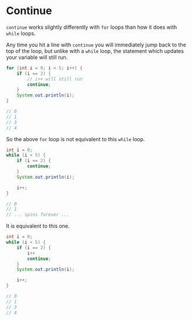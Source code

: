 # Continue

`continue` works slightly differently with `for` loops than how it does with `while` loops.

Any time you hit a line with `continue` you will immediately jump back to the top of the loop, but
unlike with a `while` loop, the statement which updates your variable will still run.

```java
for (int i = 0; i < 5; i++) {
    if (i == 2) {
        // i++ will still run
        continue;
    }
    System.out.println(i);
}

// 0
// 1
// 3
// 4
```

So the above `for` loop is not equivalent to this `while` loop.

```java
int i = 0;
while (i < 5) {
    if (i == 2) {
        continue;
    }
    System.out.println(i);

    i++;
}

// 0
// 1
// ... spins forever ...
```

It is equivalent to this one.

```java
int i = 0;
while (i < 5) {
    if (i == 2) {
        i++
        continue;
    }
    System.out.println(i);

    i++;
}

// 0
// 1
// 3
// 4
```